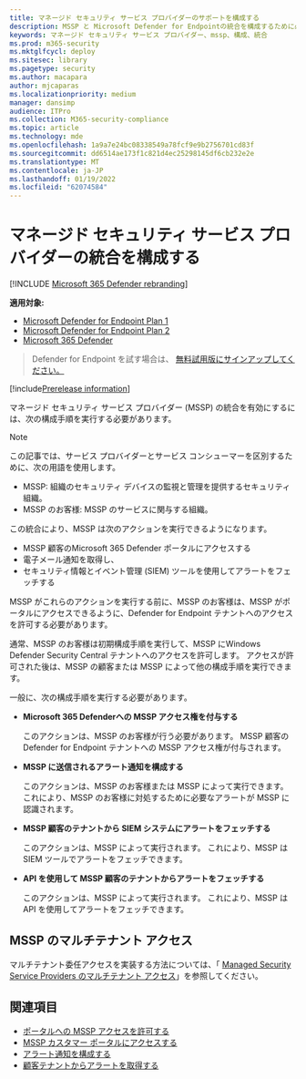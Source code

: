 ```yaml
---
title: マネージド セキュリティ サービス プロバイダーのサポートを構成する
description: MSSP と Microsoft Defender for Endpointの統合を構成するために必要な手順を実行します。
keywords: マネージド セキュリティ サービス プロバイダー、mssp、構成、統合
ms.prod: m365-security
ms.mktglfcycl: deploy
ms.sitesec: library
ms.pagetype: security
ms.author: macapara
author: mjcaparas
ms.localizationpriority: medium
manager: dansimp
audience: ITPro
ms.collection: M365-security-compliance
ms.topic: article
ms.technology: mde
ms.openlocfilehash: 1a9a7e24bc08338549a78fcf9e9b2756701cd83f
ms.sourcegitcommit: dd6514ae173f1c821d4ec25298145df6cb232e2e
ms.translationtype: MT
ms.contentlocale: ja-JP
ms.lasthandoff: 01/19/2022
ms.locfileid: "62074584"
---
```

# <a name="configure-managed-security-service-provider-integration"></a>マネージド セキュリティ サービス プロバイダーの統合を構成する

[!INCLUDE [Microsoft 365 Defender rebranding](../../includes/microsoft-defender.md)]

**適用対象:**
- [Microsoft Defender for Endpoint Plan 1](https://go.microsoft.com/fwlink/p/?linkid=2154037)
- [Microsoft Defender for Endpoint Plan 2](https://go.microsoft.com/fwlink/p/?linkid=2154037)
- [Microsoft 365 Defender](https://go.microsoft.com/fwlink/?linkid=2118804)

> Defender for Endpoint を試す場合は、 [無料試用版にサインアップしてください。](https://signup.microsoft.com/create-account/signup?products=7f379fee-c4f9-4278-b0a1-e4c8c2fcdf7e&ru=https://aka.ms/MDEp2OpenTrial?ocid=docs-mssp-support-abovefoldlink)

[!include[Prerelease information](../../includes/prerelease.md)]

マネージド セキュリティ サービス プロバイダー (MSSP) の統合を有効にするには、次の構成手順を実行する必要があります。

> [!NOTE]
> この記事では、サービス プロバイダーとサービス コンシューマーを区別するために、次の用語を使用します。
>
> - MSSP: 組織のセキュリティ デバイスの監視と管理を提供するセキュリティ組織。
> - MSSP のお客様: MSSP のサービスに関与する組織。

この統合により、MSSP は次のアクションを実行できるようになります。

- MSSP 顧客のMicrosoft 365 Defender ポータルにアクセスする
- 電子メール通知を取得し、
- セキュリティ情報とイベント管理 (SIEM) ツールを使用してアラートをフェッチする

MSSP がこれらのアクションを実行する前に、MSSP のお客様は、MSSP がポータルにアクセスできるように、Defender for Endpoint テナントへのアクセスを許可する必要があります。

通常、MSSP のお客様は初期構成手順を実行して、MSSP にWindows Defender Security Central テナントへのアクセスを許可します。 アクセスが許可された後は、MSSP の顧客または MSSP によって他の構成手順を実行できます。

一般に、次の構成手順を実行する必要があります。

- **Microsoft 365 Defenderへの MSSP アクセス権を付与する**

  このアクションは、MSSP のお客様が行う必要があります。 MSSP 顧客の Defender for Endpoint テナントへの MSSP アクセス権が付与されます。

- **MSSP に送信されるアラート通知を構成する**

  このアクションは、MSSP のお客様または MSSP によって実行できます。 これにより、MSSP のお客様に対処するために必要なアラートが MSSP に認識されます。

- **MSSP 顧客のテナントから SIEM システムにアラートをフェッチする**

  このアクションは、MSSP によって実行されます。 これにより、MSSP は SIEM ツールでアラートをフェッチできます。

- **API を使用して MSSP 顧客のテナントからアラートをフェッチする**

  このアクションは、MSSP によって実行されます。 これにより、MSSP は API を使用してアラートをフェッチできます。

## <a name="multi-tenant-access-for-mssps"></a>MSSP のマルチテナント アクセス

マルチテナント委任アクセスを実装する方法については、「 [Managed Security Service Providers のマルチテナント アクセス](https://techcommunity.microsoft.com/t5/microsoft-defender-atp/multi-tenant-access-for-managed-security-service-providers/ba-p/1533440)」を参照してください。

## <a name="related-topics"></a>関連項目

- [ポータルへの MSSP アクセスを許可する](grant-mssp-access.md)
- [MSSP カスタマー ポータルにアクセスする](access-mssp-portal.md)
- [アラート通知を構成する](configure-mssp-notifications.md)
- [顧客テナントからアラートを取得する](fetch-alerts-mssp.md)
